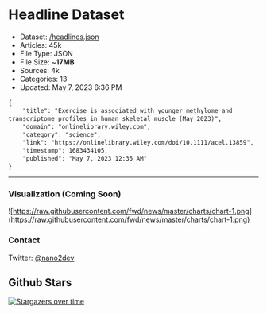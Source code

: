 # Headline Dataset

- Dataset: [/headlines.json](https://raw.githubusercontent.com/fwd/news/master/headlines.json) 
- Articles: 45k
- File Type: JSON
- File Size: ~**17MB**
- Sources: 4k
- Categories: 13
- Updated: May 7, 2023 6:36 PM

```
{
    "title": "Exercise is associated with younger methylome and transcriptome profiles in human skeletal muscle (May 2023)",
    "domain": "onlinelibrary.wiley.com",
    "category": "science",
    "link": "https://onlinelibrary.wiley.com/doi/10.1111/acel.13859",
    "timestamp": 1683434105,
    "published": "May 7, 2023 12:35 AM"
}
```

---

### Visualization (Coming Soon)

![https://raw.githubusercontent.com/fwd/news/master/charts/chart-1.png](https://raw.githubusercontent.com/fwd/news/master/charts/chart-1.png)

### Contact 

Twitter: [@nano2dev](https://twitter.com/nano2dev)

## Github Stars

[![Stargazers over time](https://starchart.cc/fwd/news.svg)](https://starchart.cc/fwd/news)
